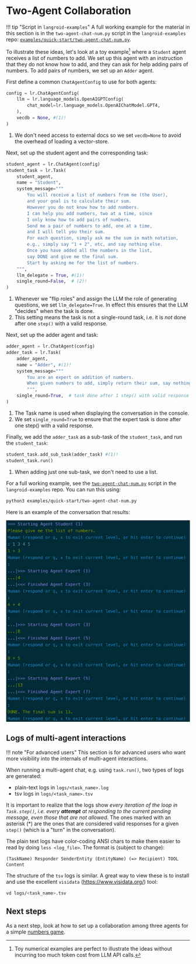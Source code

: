 # Two-Agent Collaboration

!!! tip "Script in `langroid-examples`"
    A full working example for the material in this section is
    in the `two-agent-chat-num.py` script in the `langroid-examples` repo:
    [`examples/quick-start/two-agent-chat-num.py`](https://github.com/langroid/langroid-examples/tree/main/examples/quick-start/two-agent-chat-num.py).


To illustrate these ideas, let's look at a toy example[^1] where 
a `Student` agent receives a list of numbers to add.
We set up this agent with an instruction that they do not know how to add,
and they can ask for help adding pairs of numbers.
To add pairs of numbers, we set up an `Adder` agent.

[^1]: Toy numerical examples are perfect to illustrate the ideas without
      incurring too much token cost from LLM API calls.

First define a common `ChatAgentConfig` to use for both agents:
```python
config = lr.ChatAgentConfig(
    llm = lr.language_models.OpenAIGPTConfig(
        chat_model=lr.language_models.OpenAIChatModel.GPT4,
    ),
    vecdb = None, #(1)!
)
```

1. We don't need access to external docs so we set `vecdb=None` to avoid 
   the overhead of loading a vector-store.

Next, set up the student agent and the corresponding task:

```py
student_agent = lr.ChatAgent(config)
student_task = lr.Task(
    student_agent,
    name = "Student",
    system_message="""
        You will receive a list of numbers from me (the User),
        and your goal is to calculate their sum.
        However you do not know how to add numbers.
        I can help you add numbers, two at a time, since
        I only know how to add pairs of numbers.
        Send me a pair of numbers to add, one at a time, 
        and I will tell you their sum.
        For each question, simply ask me the sum in math notation, 
        e.g., simply say "1 + 2", etc, and say nothing else.
        Once you have added all the numbers in the list, 
        say DONE and give me the final sum. 
        Start by asking me for the list of numbers.
    """,
    llm_delegate = True, #(1)!
    single_round=False,  # (2)! 
)
```

1. Whenever we "flip roles" and assign the LLM the role of generating questions, 
   we set `llm_delegate=True`. In effect this ensures that the LLM "decides" when
   the task is done.
2. This setting means the task is not a single-round task, i.e. it is _not_ done
   after one `step()` with a valid response.

Next, set up the adder agent and task:

```py
adder_agent = lr.ChatAgent(config)
adder_task = lr.Task(
    adder_agent,
    name = "Adder", #(1)!
    system_message="""
        You are an expert on addition of numbers. 
        When given numbers to add, simply return their sum, say nothing else
        """,
    single_round=True,  # task done after 1 step() with valid response (2)!
)
```

1. The Task name is used when displaying the conversation in the console.
2. We set `single_round=True` to ensure that the expert task is done after 
   one step() with a valid response. 

Finally, we add the `adder_task` as a sub-task of the `student_task`, 
and run the `student_task`:

```py
student_task.add_sub_task(adder_task) #(1)!
student_task.run()
```

1. When adding just one sub-task, we don't need to use a list.


For a full working example, see the 
[`two-agent-chat-num.py`](https://github.com/langroid/langroid-examples/blob/main/examples/quick-start/two-agent-chat-num.py)
script in the `langroid-examples` repo. You can run this using:
```bash
python3 examples/quick-start/two-agent-chat-num.py
```

Here is an example of the conversation that results:

![two-agent-num.png](two-agent-num.png)

## Logs of multi-agent interactions

!!! note "For advanced users"
        This section is for advanced users who want more visibility into the
        internals of multi-agent interactions.

When running a multi-agent chat, e.g. using `task.run()`, two types of logs
are generated:
- plain-text logs in `logs/<task_name>.log`
- tsv logs in `logs/<task_name>.tsv`

It is important to realize that the logs show _every iteration 
of the loop in `Task.step()`, i.e. every **attempt** at
responding to the current pending message, even those that are not allowed_.
The ones marked with an asterisk (*) are the ones that are considered valid
responses for a given `step()` (which is a "turn" in the conversation).

The plain text logs have color-coding ANSI chars to make them easier to read
by doing `less <log_file>`. The format is (subject to change):
```
(TaskName) Responder SenderEntity (EntityName) (=> Recipient) TOOL Content
```

The structure of the `tsv` logs is similar. A great way to view these is to
install and use the excellent `visidata` (https://www.visidata.org/) tool:
```bash
vd logs/<task_name>.tsv
```

## Next steps
As a next step, look at how to set up a collaboration among three agents
for a simple [numbers game](three-agent-chat-num.md).






